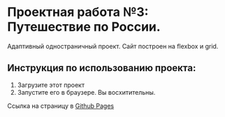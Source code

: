 # Проектная работа №3: Путешествие по России.
Адаптивный одностраничный проект. Сайт построен на flexbox и grid.
## Инструкция по использованию проекта:
1. Загрузите этот проект
2. Запустите его в браузере. Вы восхитительны.

Ссылка на страницу в [Github Pages](https://codedobro.github.io/russian-travel)
